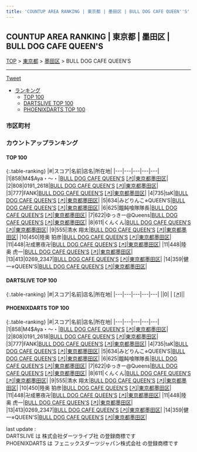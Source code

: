```yaml
---
title: 'COUNTUP AREA RANKING | 東京都 | 墨田区 | BULL DOG CAFE QUEEN''S'
---
```

## COUNTUP AREA RANKING | 東京都 | 墨田区 | BULL DOG CAFE QUEEN'S

[TOP](/darts/rank/) > [東京都](/darts/rank/東京都/) > [墨田区](/darts/rank/東京都/墨田区/) > BULL DOG CAFE QUEEN'S

___

<a href="https://twitter.com/share?ref_src=twsrc%5Etfw" data-text="COUNTUP AREA RANKING | 東京都墨田区BULL DOG CAFE QUEEN'S" class="twitter-share-button" data-hashtags="DARTSLIVE,PHOENIXDARTS,darts,ダーツ" data-show-count="false">Tweet</a>

* [ランキング](#カウントアップランキング)
    * [TOP 100](#top-100)
    * [DARTSLIVE TOP 100](#dartslive-top-100)
    * [PHOENIXDARTS TOP 100](#phoenixdarts-top-100)

### 市区町村

<ul>

</ul>

### カウントアップランキング

#### TOP 100



{:.table-ranking}
|#|スコア|名前|店名|所在地|
|---|---|---|---|---|
|1|858|<span class="rank-name-pd">M4$Aya・〜・</span>|<a href="/darts/rank/shops/80646.html">BULL DOG CAFE QUEEN'S</a> <a href="https://vs.phoenixdarts.com/jp/shop/shopDetailInfo/s_80646?s_seq=80646">[↗]</a>|<a href="/darts/rank/東京都/墨田区">東京都墨田区</a>|
|2|808|<span class="rank-name-pd">0191_2618</span>|<a href="/darts/rank/shops/80646.html">BULL DOG CAFE QUEEN'S</a> <a href="https://vs.phoenixdarts.com/jp/shop/shopDetailInfo/s_80646?s_seq=80646">[↗]</a>|<a href="/darts/rank/東京都/墨田区">東京都墨田区</a>|
|3|777|<span class="rank-name-pd">FANK</span>|<a href="/darts/rank/shops/80646.html">BULL DOG CAFE QUEEN'S</a> <a href="https://vs.phoenixdarts.com/jp/shop/shopDetailInfo/s_80646?s_seq=80646">[↗]</a>|<a href="/darts/rank/東京都/墨田区">東京都墨田区</a>|
|4|735|<span class="rank-name-pd">taK</span>|<a href="/darts/rank/shops/80646.html">BULL DOG CAFE QUEEN'S</a> <a href="https://vs.phoenixdarts.com/jp/shop/shopDetailInfo/s_80646?s_seq=80646">[↗]</a>|<a href="/darts/rank/東京都/墨田区">東京都墨田区</a>|
|5|634|<span class="rank-name-pd">みどりんこ⭐︎QUEEN’S</span>|<a href="/darts/rank/shops/80646.html">BULL DOG CAFE QUEEN'S</a> <a href="https://vs.phoenixdarts.com/jp/shop/shopDetailInfo/s_80646?s_seq=80646">[↗]</a>|<a href="/darts/rank/東京都/墨田区">東京都墨田区</a>|
|6|625|<span class="rank-name-pd">饂飩喰隊隊長</span>|<a href="/darts/rank/shops/80646.html">BULL DOG CAFE QUEEN'S</a> <a href="https://vs.phoenixdarts.com/jp/shop/shopDetailInfo/s_80646?s_seq=80646">[↗]</a>|<a href="/darts/rank/東京都/墨田区">東京都墨田区</a>|
|7|622|<span class="rank-name-pd">ゆっきー@Queens</span>|<a href="/darts/rank/shops/80646.html">BULL DOG CAFE QUEEN'S</a> <a href="https://vs.phoenixdarts.com/jp/shop/shopDetailInfo/s_80646?s_seq=80646">[↗]</a>|<a href="/darts/rank/東京都/墨田区">東京都墨田区</a>|
|8|611|<span class="rank-name-pd">くんくん</span>|<a href="/darts/rank/shops/80646.html">BULL DOG CAFE QUEEN'S</a> <a href="https://vs.phoenixdarts.com/jp/shop/shopDetailInfo/s_80646?s_seq=80646">[↗]</a>|<a href="/darts/rank/東京都/墨田区">東京都墨田区</a>|
|9|555|<span class="rank-name-pd">清水 翔太</span>|<a href="/darts/rank/shops/80646.html">BULL DOG CAFE QUEEN'S</a> <a href="https://vs.phoenixdarts.com/jp/shop/shopDetailInfo/s_80646?s_seq=80646">[↗]</a>|<a href="/darts/rank/東京都/墨田区">東京都墨田区</a>|
|10|450|<span class="rank-name-pd">陸奥 狛彦</span>|<a href="/darts/rank/shops/80646.html">BULL DOG CAFE QUEEN'S</a> <a href="https://vs.phoenixdarts.com/jp/shop/shopDetailInfo/s_80646?s_seq=80646">[↗]</a>|<a href="/darts/rank/東京都/墨田区">東京都墨田区</a>|
|11|448|<span class="rank-name-pd">卍成悪夜卍</span>|<a href="/darts/rank/shops/80646.html">BULL DOG CAFE QUEEN'S</a> <a href="https://vs.phoenixdarts.com/jp/shop/shopDetailInfo/s_80646?s_seq=80646">[↗]</a>|<a href="/darts/rank/東京都/墨田区">東京都墨田区</a>|
|11|448|<span class="rank-name-pd">陸奥 虎一</span>|<a href="/darts/rank/shops/80646.html">BULL DOG CAFE QUEEN'S</a> <a href="https://vs.phoenixdarts.com/jp/shop/shopDetailInfo/s_80646?s_seq=80646">[↗]</a>|<a href="/darts/rank/東京都/墨田区">東京都墨田区</a>|
|13|413|<span class="rank-name-pd">0269_2347</span>|<a href="/darts/rank/shops/80646.html">BULL DOG CAFE QUEEN'S</a> <a href="https://vs.phoenixdarts.com/jp/shop/shopDetailInfo/s_80646?s_seq=80646">[↗]</a>|<a href="/darts/rank/東京都/墨田区">東京都墨田区</a>|
|14|359|<span class="rank-name-pd">健一⭐︎QUEEN&#x27;S</span>|<a href="/darts/rank/shops/80646.html">BULL DOG CAFE QUEEN'S</a> <a href="https://vs.phoenixdarts.com/jp/shop/shopDetailInfo/s_80646?s_seq=80646">[↗]</a>|<a href="/darts/rank/東京都/墨田区">東京都墨田区</a>|


#### DARTSLIVE TOP 100



{:.table-ranking}
|#|スコア|名前|店名|所在地|
|---|---|---|---|---|
||0|<span class="rank-name-dl"> </span>|<a href="/darts/rank/shops/.html"></a> <a href="">[↗]</a>|<a href="/darts/rank//"></a>|


#### PHOENIXDARTS TOP 100



{:.table-ranking}
|#|スコア|名前|店名|所在地|
|---|---|---|---|---|
|1|858|<span class="rank-name-pd">M4$Aya・〜・</span>|<a href="/darts/rank/shops/80646.html">BULL DOG CAFE QUEEN'S</a> <a href="https://vs.phoenixdarts.com/jp/shop/shopDetailInfo/s_80646?s_seq=80646">[↗]</a>|<a href="/darts/rank/東京都/墨田区">東京都墨田区</a>|
|2|808|<span class="rank-name-pd">0191_2618</span>|<a href="/darts/rank/shops/80646.html">BULL DOG CAFE QUEEN'S</a> <a href="https://vs.phoenixdarts.com/jp/shop/shopDetailInfo/s_80646?s_seq=80646">[↗]</a>|<a href="/darts/rank/東京都/墨田区">東京都墨田区</a>|
|3|777|<span class="rank-name-pd">FANK</span>|<a href="/darts/rank/shops/80646.html">BULL DOG CAFE QUEEN'S</a> <a href="https://vs.phoenixdarts.com/jp/shop/shopDetailInfo/s_80646?s_seq=80646">[↗]</a>|<a href="/darts/rank/東京都/墨田区">東京都墨田区</a>|
|4|735|<span class="rank-name-pd">taK</span>|<a href="/darts/rank/shops/80646.html">BULL DOG CAFE QUEEN'S</a> <a href="https://vs.phoenixdarts.com/jp/shop/shopDetailInfo/s_80646?s_seq=80646">[↗]</a>|<a href="/darts/rank/東京都/墨田区">東京都墨田区</a>|
|5|634|<span class="rank-name-pd">みどりんこ⭐︎QUEEN’S</span>|<a href="/darts/rank/shops/80646.html">BULL DOG CAFE QUEEN'S</a> <a href="https://vs.phoenixdarts.com/jp/shop/shopDetailInfo/s_80646?s_seq=80646">[↗]</a>|<a href="/darts/rank/東京都/墨田区">東京都墨田区</a>|
|6|625|<span class="rank-name-pd">饂飩喰隊隊長</span>|<a href="/darts/rank/shops/80646.html">BULL DOG CAFE QUEEN'S</a> <a href="https://vs.phoenixdarts.com/jp/shop/shopDetailInfo/s_80646?s_seq=80646">[↗]</a>|<a href="/darts/rank/東京都/墨田区">東京都墨田区</a>|
|7|622|<span class="rank-name-pd">ゆっきー@Queens</span>|<a href="/darts/rank/shops/80646.html">BULL DOG CAFE QUEEN'S</a> <a href="https://vs.phoenixdarts.com/jp/shop/shopDetailInfo/s_80646?s_seq=80646">[↗]</a>|<a href="/darts/rank/東京都/墨田区">東京都墨田区</a>|
|8|611|<span class="rank-name-pd">くんくん</span>|<a href="/darts/rank/shops/80646.html">BULL DOG CAFE QUEEN'S</a> <a href="https://vs.phoenixdarts.com/jp/shop/shopDetailInfo/s_80646?s_seq=80646">[↗]</a>|<a href="/darts/rank/東京都/墨田区">東京都墨田区</a>|
|9|555|<span class="rank-name-pd">清水 翔太</span>|<a href="/darts/rank/shops/80646.html">BULL DOG CAFE QUEEN'S</a> <a href="https://vs.phoenixdarts.com/jp/shop/shopDetailInfo/s_80646?s_seq=80646">[↗]</a>|<a href="/darts/rank/東京都/墨田区">東京都墨田区</a>|
|10|450|<span class="rank-name-pd">陸奥 狛彦</span>|<a href="/darts/rank/shops/80646.html">BULL DOG CAFE QUEEN'S</a> <a href="https://vs.phoenixdarts.com/jp/shop/shopDetailInfo/s_80646?s_seq=80646">[↗]</a>|<a href="/darts/rank/東京都/墨田区">東京都墨田区</a>|
|11|448|<span class="rank-name-pd">卍成悪夜卍</span>|<a href="/darts/rank/shops/80646.html">BULL DOG CAFE QUEEN'S</a> <a href="https://vs.phoenixdarts.com/jp/shop/shopDetailInfo/s_80646?s_seq=80646">[↗]</a>|<a href="/darts/rank/東京都/墨田区">東京都墨田区</a>|
|11|448|<span class="rank-name-pd">陸奥 虎一</span>|<a href="/darts/rank/shops/80646.html">BULL DOG CAFE QUEEN'S</a> <a href="https://vs.phoenixdarts.com/jp/shop/shopDetailInfo/s_80646?s_seq=80646">[↗]</a>|<a href="/darts/rank/東京都/墨田区">東京都墨田区</a>|
|13|413|<span class="rank-name-pd">0269_2347</span>|<a href="/darts/rank/shops/80646.html">BULL DOG CAFE QUEEN'S</a> <a href="https://vs.phoenixdarts.com/jp/shop/shopDetailInfo/s_80646?s_seq=80646">[↗]</a>|<a href="/darts/rank/東京都/墨田区">東京都墨田区</a>|
|14|359|<span class="rank-name-pd">健一⭐︎QUEEN&#x27;S</span>|<a href="/darts/rank/shops/80646.html">BULL DOG CAFE QUEEN'S</a> <a href="https://vs.phoenixdarts.com/jp/shop/shopDetailInfo/s_80646?s_seq=80646">[↗]</a>|<a href="/darts/rank/東京都/墨田区">東京都墨田区</a>|


<div class="footer border-top border-gray-light mt-5 pt-3 text-right text-gray">
    last update : <span style="font-weight: italic" id="foot_last_modified"></span><br />
    DARTSLIVE は 株式会社ダーツライブ社 の登録商標です<br />
    PHOENIXDARTS は フェニックスダーツジャパン株式会社 の登録商標です<br />
</div>

<script src="https://cdnjs.cloudflare.com/ajax/libs/jquery.tablesorter/2.31.3/js/jquery.tablesorter.min.js" integrity="sha512-qzgd5cYSZcosqpzpn7zF2ZId8f/8CHmFKZ8j7mU4OUXTNRd5g+ZHBPsgKEwoqxCtdQvExE5LprwwPAgoicguNg==" crossorigin="anonymous" referrerpolicy="no-referrer"></script>
<link rel="stylesheet" href="https://cdnjs.cloudflare.com/ajax/libs/jquery.tablesorter/2.31.3/css/theme.default.min.css" integrity="sha512-wghhOJkjQX0Lh3NSWvNKeZ0ZpNn+SPVXX1Qyc9OCaogADktxrBiBdKGDoqVUOyhStvMBmJQ8ZdMHiR3wuEq8+w==" crossorigin="anonymous" referrerpolicy="no-referrer" />
<script>
$(function() {
    $(".table-ranking").tablesorter({sortList:[[0, 0]]});
    $("#foot_last_modified").text(formatDate(new Date(document.lastModified), 'yyyy-MM-dd HH:mm:ss'));
});
</script>

<script async src="https://platform.twitter.com/widgets.js" charset="utf-8"></script>